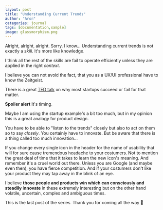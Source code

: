 ```yaml
---
layout: post
title: "Understanding Current Trends"
author: "Aron"
categories: journal
tags: [documentation,sample]
image: glassmorphism.png
---
```


Alright, alright, alright. Sorry. I know... Understanding current trends is not exactly a *skill*. It's more like knowledge.

I think all the rest of the skills are fail to operate efficiently unless they are applied in the right *context*.

I believe you can not avoid the fact, that you as a UX/UI professional have to know the Zeitgeist.

There is a great [TED talk](https://www.youtube.com/watch?v=bNpx7gpSqbY) on why most startups succeed or fail for that matter. 

**Spoiler alert** It's timing. 

Maybe I am using the startup example's a bit too much, but in my opinion this is a great analogy for product design.

You have to be able to "listen to the trends" closely but also to act on them so to say *closely*. You certainly have to innovate. But be aware that there is a thing called too much innovation... 

If you change every single icon in the header for the name of usability that will for sure cause tremendous headache to your costumers. Not to mention the great deal of time that it takes to learn the new icon's meaning. And remember it's a cruel world out there. Unless you are Google (and maybe even then), you have fierce competition. And if your costumers don't like your product they may tap away in the blink of an eye. 

I believe **those people and products win which can consciously and steadily innovate** in these extremely interesting but on the other hand volatile, uncertain, complex and ambiguous times.

This is the last post of the series. Thank you for coming all the way 🚀
